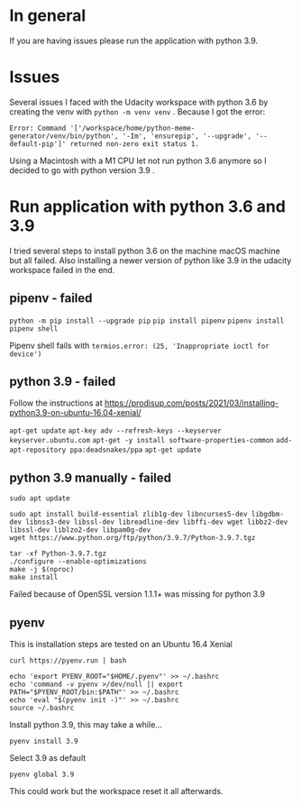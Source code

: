 # In general

If you are having issues please run the application with python 3.9.

# Issues

Several issues I faced with the Udacity workspace with python 3.6 by creating the venv with `python -m venv venv` . Because I got the error:

`Error: Command '['/workspace/home/python-meme-generator/venv/bin/python', '-Im', 'ensurepip', '--upgrade', '--default-pip']' returned non-zero exit status 1.`

Using a Macintosh with a M1 CPU let not run python 3.6 anymore so I decided to go with python version 3.9 .

# Run application with python 3.6 and 3.9

I tried several steps to install python 3.6 on the machine macOS machine but all failed. Also installing a newer version of python like 3.9 in the udacity workspace failed in the end.

## pipenv - failed

`python -m pip install --upgrade pip`
`pip install pipenv`
`pipenv install`
`pipenv shell`

Pipenv shell fails with `termios.error: (25, 'Inappropriate ioctl for device')`

## python 3.9 - failed

Follow the instructions at https://prodisup.com/posts/2021/03/installing-python3.9-on-ubuntu-16.04-xenial/

`apt-get update`
`apt-key adv --refresh-keys --keyserver keyserver.ubuntu.com`
`apt-get -y install software-properties-common`
`add-apt-repository ppa:deadsnakes/ppa`
`apt-get update`

## python 3.9 manually - failed

```shell
sudo apt update

sudo apt install build-essential zlib1g-dev libncurses5-dev libgdbm-dev libnss3-dev libssl-dev libreadline-dev libffi-dev wget libbz2-dev libssl-dev liblzo2-dev libpam0g-dev
wget https://www.python.org/ftp/python/3.9.7/Python-3.9.7.tgz

tar -xf Python-3.9.7.tgz
./configure --enable-optimizations
make -j $(nproc)
make install
```

Failed because of OpenSSL version 1.1.1+ was missing for python 3.9

## pyenv

This is installation steps are tested on an Ubuntu 16.4 Xenial

`curl https://pyenv.run | bash`

```shell
echo 'export PYENV_ROOT="$HOME/.pyenv"' >> ~/.bashrc
echo 'command -v pyenv >/dev/null || export PATH="$PYENV_ROOT/bin:$PATH"' >> ~/.bashrc
echo 'eval "$(pyenv init -)"' >> ~/.bashrc
source ~/.bashrc
```

Install python 3.9, this may take a while...

`pyenv install 3.9`

Select 3.9 as default

`pyenv global 3.9`

This could work but the workspace reset it all afterwards.
